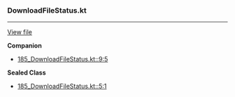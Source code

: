 ### DownloadFileStatus.kt
---
[View file](files/185_DownloadFileStatus.kt)

**Companion**

 - [185_DownloadFileStatus.kt::9:5](files/185_DownloadFileStatus.kt#L:9)

**Sealed Class**

 - [185_DownloadFileStatus.kt::5:1](files/185_DownloadFileStatus.kt#L:5)
